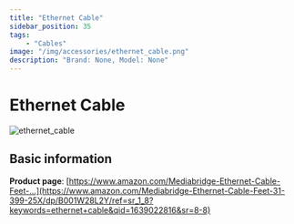 ```yaml
---
title: "Ethernet Cable"
sidebar_position: 35
tags:
    - "Cables"
image: "/img/accessories/ethernet_cable.png"
description: "Brand: None, Model: None"
---
```

# Ethernet Cable

![ethernet_cable](/img/accessories/ethernet_cable.png)

## Basic information

**Product page**: [https://www.amazon.com/Mediabridge-Ethernet-Cable-Feet-...](https://www.amazon.com/Mediabridge-Ethernet-Cable-Feet-31-399-25X/dp/B001W28L2Y/ref=sr_1_8?keywords=ethernet+cable&qid=1639022816&sr=8-8)

